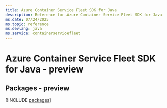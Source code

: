 ```yaml
---
title: Azure Container Service Fleet SDK for Java
description: Reference for Azure Container Service Fleet SDK for Java
ms.date: 07/24/2025
ms.topic: reference
ms.devlang: java
ms.service: containerservicefleet
---
```

# Azure Container Service Fleet SDK for Java - preview
## Packages - preview
[!INCLUDE [packages](container-service-fleet-index.md)]